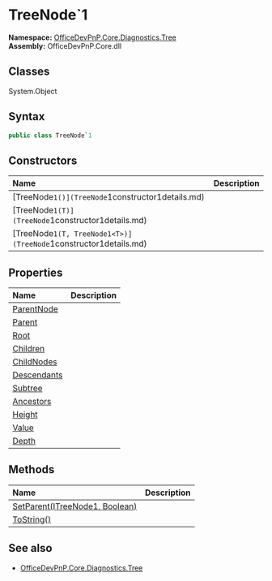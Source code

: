 # TreeNode`1
  

**Namespace:** [OfficeDevPnP.Core.Diagnostics.Tree](OfficeDevPnP.Core.Diagnostics.Tree.md)  
**Assembly:** OfficeDevPnP.Core.dll  
## Classes
System.Object  
## Syntax
```C#
public class TreeNode`1
```
## Constructors
|**Name**|**Description**|
|:-----|:-----|
| [TreeNode`1()](TreeNode`1constructor1details.md) | 
| [TreeNode`1(T)](TreeNode`1constructor1details.md) | 
| [TreeNode`1(T, TreeNode1<T>)](TreeNode`1constructor1details.md) | 
## Properties
|**Name**|**Description**|
|:-----|:-----|
| [ParentNode](TreeNode`1.ParentNode.md) | 
| [Parent](TreeNode`1.Parent.md) | 
| [Root](TreeNode`1.Root.md) | 
| [Children](TreeNode`1.Children.md) | 
| [ChildNodes](TreeNode`1.ChildNodes.md) | 
| [Descendants](TreeNode`1.Descendants.md) | 
| [Subtree](TreeNode`1.Subtree.md) | 
| [Ancestors](TreeNode`1.Ancestors.md) | 
| [Height](TreeNode`1.Height.md) | 
| [Value](TreeNode`1.Value.md) | 
| [Depth](TreeNode`1.Depth.md) | 
## Methods
|**Name**|**Description**|
|:-----|:-----|
| [SetParent(ITreeNode1<T>, Boolean)](TreeNode`1SetParentITreeNode1<T>Boolean.md) | 
| [ToString()](TreeNode`1ToString.md) | 
## See also
- [OfficeDevPnP.Core.Diagnostics.Tree](OfficeDevPnP.Core.Diagnostics.Tree.md)
